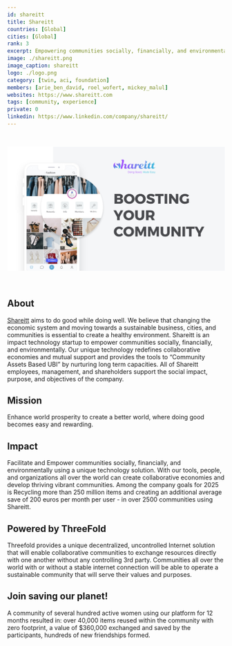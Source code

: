```yaml
---
id: shareitt
title: Shareitt
countries: [Global]
cities: [Global]
rank: 3
excerpt: Empowering communities socially, financially, and environmentally.
image: ./shareitt.png
image_caption: shareitt
logo: ./logo.png
category: [twin, aci, foundation]
members: [arie_ben_david, roel_wofert, mickey_malul]
websites: https://www.shareitt.com
tags: [community, experience]
private: 0
linkedin: https://www.linkedin.com/company/shareitt/
---
```


<br/>

![shareitt](./shareitt2.jpg)

<br/>

## About

[Shareitt](https://www.shareitt.com) aims to do good while doing well. We believe that changing the economic system and moving towards a sustainable business, cities, and communities is essential to create a healthy environment. Shareitt is an impact technology startup to empower communities socially, financially, and environmentally. Our unique technology redefines collaborative economies and mutual support and provides the tools to “Community Assets Based UBI” by nurturing long term capacities. All of Shareitt employees, management, and shareholders support the social impact, purpose, and objectives of the company.

## Mission

Enhance world prosperity to create a better world, where doing good becomes easy and rewarding.

## Impact

Facilitate and Empower communities socially, financially, and environmentally using a unique technology solution. With our tools, people, and organizations all over the world can create collaborative economies and develop thriving vibrant communities. Among the company goals for 2025 is Recycling more than 250 million items and creating an additional average save of 200 euros per month per user - in over 2500 communities using Shareitt.

## Powered by ThreeFold

Threefold provides a unique decentralized, uncontrolled Internet solution that will enable collaborative communities to exchange resources directly with one another without any controlling 3rd party. Communities all over the world with or without a stable internet connection will be able to operate a sustainable community that will serve their values and purposes.

## Join saving our planet!

A community of several hundred active women using our platform for 12 months resulted in: over 40,000 items reused within the community with zero footprint, a value of $360,000 exchanged and saved by the participants, hundreds of new friendships formed.


<!-- ## Support this project

Shareitt is included in ThreeFold’s [Token Distribution Event (TDE)](https://library.threefold.me/info/tfgrid/#/tdeoverview)</a> for the impact it brings to our planet, humanity and the ThreeFold Grid.
The ThreeFold Token (TFT) represents a unit of capacity on the new Internet and is created only when new capacity is added to the ThreeFold Grid.
Each project on the TDE benefits from TFT fund allocations. You can buy TFT's and support Shareitt, and the growth of a new Conscious Internet. -->


<!-- ## TFGrid Solution

### Roadmap

- Q1 2021
  - Integrate on ThreeFold Grid, 3Bot and TF Wallet

 -->